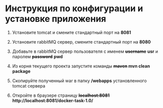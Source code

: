 Инструкция по конфигурации и установке приложения
=================================================

1. Установите tomcat и смените стандартный порт на **8081**

2. Установите rabbitMQ сервер, смените стандартный порт на **8080**

3. Добавьте в rabbitMQ сервер пользователя с именем **~~username~~** **usr** и паролем **~~password~~** **pwd**

4. Из корня текущего проекта запустите команды **~~maven~~ mvn clean package**

5. Скопируйте полученный war в папку **/webapps** установленного tomcat сервера

6. Откройте в браузере страницу **~~localhost:8081~~** **http://localhost:8081/docker-task-1.0/**
